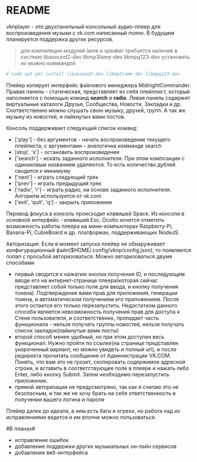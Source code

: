 # README #

vknplayer - это двухпанельный консольный аудио-плеер для воспроизведения музыки с vk.com написанный полно. В будущем планируется поддержка других ресурсов.

> для компиляции модулей lame и speaker требуется наличие в системе libasound2-dev libmp3lame-dev libmpg123-dev
> установить их можно коммандой
```sh
# sudo apt-get install libasound2-dev libmp3lame-dev libmpg123-dev
```

Плейер копирует интерфейс файлового менеджера MidnightCommander. Правая панель - статическая, представляет из себя плейллист, который наполняется с помощью команд **search** и **radio**. Левая панель содержит виртуальные каталоги Друзья, Сообщества, Новости, Закладки и др. Соответственно можно слушать свою музыку, друзей, групп. А так же музыку из новостей, и лайкнутых вами постов.

Консоль поддерживает следующий список команд:
* ['play'] - без аргументов - начать воспроизведение текущего плейлиста, с аргументами - аналогична комманде search
* [stop', 's'] - остановить воспроизведение
* ['search'] - искать заданного исполнителя. При этом композиции с одинаковым названием удаляются. То есть количество дублей сводится к минимуму
* ['next'] - играть следующий трек
* ['prev'] - играть предыдущий трек
* ['radio', 'r'] - играть радио, на основе заданного исполнителя. Алгоритм используется от vk.com
* ['exit', 'quit', 'q'] - закрыть приложение

Перевод фокуса в консоль происходит клавишей Space. Из консоли в основной интерфейс - клавишей Esc.
Особо хочется отметить возможность работы плеера на мини-компьютерах Raspberry-Pi, Banana-Pi, CubieBoard и др. платформах, поддерживающих NodeJS.

Авторизация. Если в момент запуска плейер не обнаруживает конфигурационный файл($HOME/.config/vknp/config.json), то появляется попап с просьбой авторизоваться. Можно авторизоваться двумя способами
* первый сводится к нажатию кнопки получения ID, и последующем вводе его на интернет-странице плеера(которая сейчас представляет собой только поле для ввода, и кнопку получения токена). Подтверждение вами прав для приложения, генерации токена, и автоматическом получением его приложением. После этого остается его только перезапустить. Недостатком данного способа является невозможность получения прав для доступа к Стене пользователя, и соответственно, пропадает часть функционала -  нельзя получать группы новостей, нельзя получать список закладок(лайкнутые вами посты)
* второй способ менее удобный, но при этом доступен весь функционал. Нужно пройти по ссылке(на странице представлен укороченный вариант, но можно увидеть и полный url), и после редиректа прочитать сообщение от Администрации VK.COM. Понять, что вам это не грозит, скопировать содержимое адресной строки, и вставить в соответствующее поле в плеере и нажать либо Enter, либо кнопку Submit. Затем необходимо перезапустить приложение.
* прямой авторизации не предусмотрено, так как я считаю это не безопасным, и так же не хочу брать на себя ответственность в получении вашего логина и пароля

Плейер далек до идеала, в нем есть баги и огрехи, но работа над их исправлениями ведется и им вполне можно пользоваться.

#В планах#

* исправление ошибок
* добавление поддержки других музыкальных он-лайн сервисов
* добавление веб-интерфейса